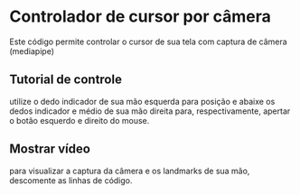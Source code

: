 # Controlador de cursor por câmera
Este código permite controlar o cursor de sua tela com captura de câmera (mediapipe)
## Tutorial de controle
utilize o dedo indicador de sua mão esquerda para posição e abaixe os dedos indicador e médio de sua mão direita para, respectivamente, apertar o botão esquerdo e direito do mouse.
## Mostrar vídeo
para visualizar a captura da câmera e os landmarks de sua mão, descomente as linhas de código.
